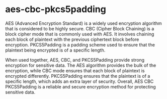 # aes-cbc-pkcs5padding

AES (Advanced Encryption Standard) is a widely used encryption algorithm that is considered to be highly secure. CBC (Cipher Block Chaining) is a block cipher mode that is commonly used with AES. It involves chaining each block of plaintext with the previous ciphertext block before encryption. PKCS5Padding is a padding scheme used to ensure that the plaintext being encrypted is of a specific length.

When used together, AES, CBC, and PKCS5Padding provide strong encryption for sensitive data. The AES algorithm provides the bulk of the encryption, while CBC mode ensures that each block of plaintext is encrypted differently. PKCS5Padding ensures that the plaintext is of a specific length, which adds an extra layer of security. Overall, AES CBC PKCS5Padding is a reliable and secure encryption method for protecting sensitive data.
